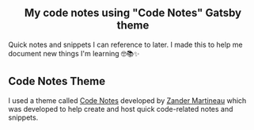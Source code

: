 <div align="center">
  <h2>My code notes using "Code Notes" Gatsby theme</h2>
</div>

 Quick notes and snippets I can reference to later. I made this to help me document new things I'm learning 🤓📚✨

## Code Notes Theme
I used a theme called [Code Notes](https://github.com/mrmartineau/gatsby-theme-code-notes) developed by [Zander Martineau](https://zander.wtf/projects) which was developed to help create and host quick code-related notes and snippets.